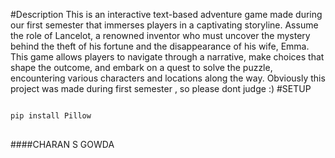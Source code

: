 #Description
 This is an interactive text-based adventure game made during our first semester that immerses players in a captivating storyline. Assume the role of Lancelot, a renowned inventor who must uncover the mystery behind the theft of his fortune and the disappearance of his wife, Emma. This game allows players to navigate through a narrative, make choices that shape the outcome, and embark on a quest to solve the puzzle, encountering various characters and locations along the way. Obviously this project was made during first semester , so please dont judge :)
#SETUP
<!--Pillow library installation:-->
<pre>
<code>
pip install Pillow
</code>
</pre>
####CHARAN S GOWDA